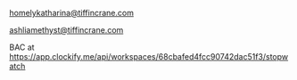 homelykatharina@tiffincrane.com



ashliamethyst@tiffincrane.com




BAC at https://app.clockify.me/api/workspaces/68cbafed4fcc90742dac51f3/stopwatch
